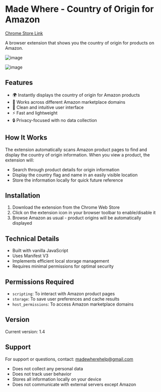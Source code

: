 # Made Where - Country of Origin for Amazon

[Chrome Store Link](https://chromewebstore.google.com/detail/made-where-country-of-ori/ajjhglddifjgmjilgjlcgafhjbhapebp?hl=en)

A browser extension that shows you the country of origin for products on Amazon.

![image](https://github.com/user-attachments/assets/166c884a-cce1-43bd-bbe0-d2c40726300d)

![image](https://github.com/user-attachments/assets/425b07da-7154-4dda-9ae6-40092b5556bf)


## Features

- 🌍 Instantly displays the country of origin for Amazon products
- 🔄 Works across different Amazon marketplace domains
- 🎯 Clean and intuitive user interface
- ⚡ Fast and lightweight
- 🔒 Privacy-focused with no data collection

## How It Works

The extension automatically scans Amazon product pages to find and display the country of origin information. When you view a product, the extension will:
- Search through product details for origin information
- Display the country flag and name in an easily visible location
- Store the information locally for quick future reference

## Installation

1. Download the extension from the Chrome Web Store
2. Click on the extension icon in your browser toolbar to enable/disable it
3. Browse Amazon as usual - product origins will be automatically displayed

## Technical Details

- Built with vanilla JavaScript
- Uses Manifest V3
- Implements efficient local storage management
- Requires minimal permissions for optimal security

## Permissions Required

- `scripting`: To interact with Amazon product pages
- `storage`: To save user preferences and cache results
- `host_permissions`: To access Amazon marketplace domains

## Version

Current version: 1.4

## Support

For support or questions, contact: madewherehelp@gmail.com

- Does not collect any personal data
- Does not track user behavior
- Stores all information locally on your device
- Does not communicate with external servers except Amazon

